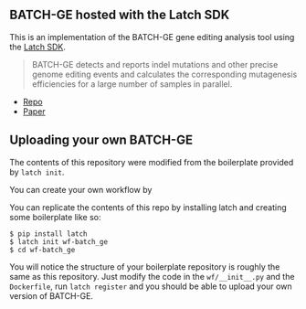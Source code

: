 BATCH-GE hosted with the Latch SDK 
---

This is an implementation of the BATCH-GE gene editing analysis tool using the
[Latch SDK](https://docs.latch.bio).

> BATCH-GE detects and reports indel mutations and other precise genome editing
> events and calculates the corresponding mutagenesis efficiencies for a large
> number of samples in parallel.

- [Repo](https://github.com/WouterSteyaert/BATCH-GE)
- [Paper](https://www.nature.com/articles/srep30330)

## Uploading your own BATCH-GE

The contents of this repository were modified from the boilerplate provided by
`latch init`.

You can create your own workflow by 

You can replicate the contents of this repo by installing latch and creating
some boilerplate like so:

```
$ pip install latch
$ latch init wf-batch_ge
$ cd wf-batch_ge
```

You will notice the structure of your boilerplate repository is roughly the same
as this repository. Just modify the code in the `wf/__init__.py` and the
`Dockerfile`, run `latch register` and you should be able to upload your own
version of BATCH-GE.
